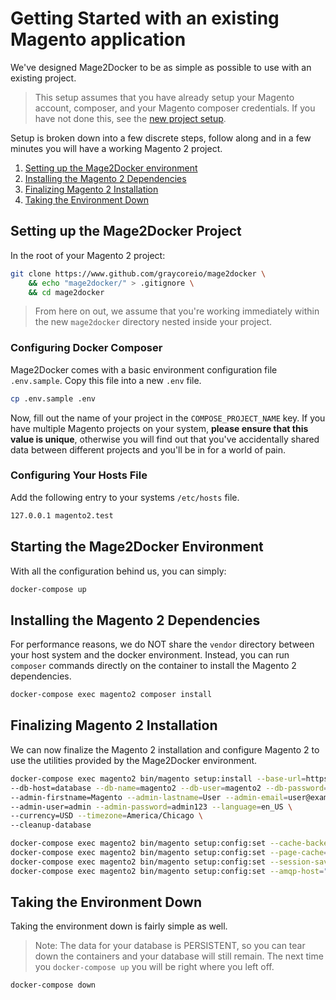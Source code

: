 # Getting Started with an existing Magento application

We've designed Mage2Docker to be as simple as possible to use with an existing project.

> This setup assumes that you have already setup your Magento account, composer, and your Magento composer credentials. If you have not done this, see the [new project setup](./new-project.md).

Setup is broken down into a few discrete steps, follow along and in a few minutes you will have a working Magento 2 project.

1. [Setting up the Mage2Docker environment](#setting-up-the-mage2docker-environment)
2. [Installing the Magento 2 Dependencies](#installing-the-magento-2-dependencies)
3. [Finalizing Magento 2 Installation](#finalizing-magento-2-installation)
4. [Taking the Environment Down](#taking-the-environment-down)

## Setting up the Mage2Docker Project
In the root of your Magento 2 project:

```bash
git clone https://www.github.com/graycoreio/mage2docker \ 
    && echo "mage2docker/" > .gitignore \
    && cd mage2docker
```

> From here on out, we assume that you're working immediately within the new `mage2docker` directory nested inside your project.

### Configuring Docker Composer
Mage2Docker comes with a basic environment configuration file `.env.sample`. Copy this file into a new `.env` file.

```bash
cp .env.sample .env
```

Now, fill out the name of your project in the `COMPOSE_PROJECT_NAME` key. If you have multiple Magento projects on your system, **please ensure that this value is unique**, otherwise you will find out that you've accidentally shared data between different projects and you'll be in for a world of pain.

### Configuring Your Hosts File
Add the following entry to your systems `/etc/hosts` file.

```bash
127.0.0.1 magento2.test
```

## Starting the Mage2Docker Environment
With all the configuration behind us, you can simply:

```bash
docker-compose up
```

## Installing the Magento 2 Dependencies
For performance reasons, we do NOT share the `vendor` directory between your host system and the docker environment. Instead, you can run `composer` commands directly on the container to install the Magento 2 dependencies.

```bash
docker-compose exec magento2 composer install
```

## Finalizing Magento 2 Installation
We can now finalize the Magento 2 installation and configure Magento 2 to use the utilities provided by the Mage2Docker environment.

```bash
docker-compose exec magento2 bin/magento setup:install --base-url=https://magento2.test \
--db-host=database --db-name=magento2 --db-user=magento2 --db-password=magento2 \
--admin-firstname=Magento --admin-lastname=User --admin-email=user@example.com \
--admin-user=admin --admin-password=admin123 --language=en_US \
--currency=USD --timezone=America/Chicago \
--cleanup-database

docker-compose exec magento2 bin/magento setup:config:set --cache-backend=redis --cache-backend-redis-server=cache --cache-backend-redis-db=0
docker-compose exec magento2 bin/magento setup:config:set --page-cache=redis --page-cache-redis-server=fullpagecache --page-cache-redis-db=0
docker-compose exec magento2 bin/magento setup:config:set --session-save=redis --session-save-redis-host=sessioncache --session-save-redis-db=0
docker-compose exec magento2 bin/magento setup:config:set --amqp-host="message_queue" --amqp-port="5672" --amqp-user="guest" --amqp-password="guest"
```

## Taking the Environment Down
Taking the environment down is fairly simple as well.

> Note: The data for your database is PERSISTENT, so you can tear down the containers and your database will still remain. The next time you `docker-compose up` you will be right where you left off.

```bash
docker-compose down
```
